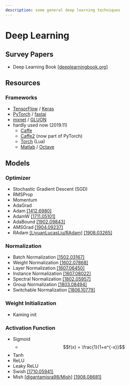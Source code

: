 ```yaml
---
description: some general deep learning techniques
---
```


# Deep Learning

## Survey Papers

* Deep Learning Book [\[deeplearningbook.org\]](https://www.deeplearningbook.org/)

## Resources

### Frameworks

* [TensorFlow](https://www.tensorflow.org/) / [Keras](https://keras.io/)
* [PyTorch](https://pytorch.org/) / [fastai](https://docs.fast.ai/)
* [mxnet](https://mxnet.apache.org/) / [GLUON](https://gluon.mxnet.io/)
* hardly used now \(2019.11\)
  * [Caffe](https://caffe.berkeleyvision.org/)
  * [Caffe2](https://caffe2.ai/) \(now part of PyTorch\)
  * [Torch](http://torch.ch/) \(Lua\)
  * [Matlab](https://www.mathworks.com/products/matlab.html) / [Octave](https://www.gnu.org/software/octave/)

## Models

### Optimizer

* Stochastic Gradient Descent \(SGD\)
* RMSProp
* Momentum
* AdaGrad
* Adam [\[1412.6980\]](https://arxiv.org/abs/1412.6980)
* AdamW [\[1711.05101\]](https://arxiv.org/abs/1711.05101)
* AdaBound [\[1902.09843\]](https://arxiv.org/abs/1902.09843)
* AMSGrad [\[1904.09237\]](https://arxiv.org/abs/1904.09237)
* RAdam [\[LiyuanLucasLiu/RAdam\]](https://github.com/LiyuanLucasLiu/RAdam) [\[1908.03265\]](https://arxiv.org/abs/1908.03265)

### Normalization

* Batch Normalization [\[1502.03167\]](https://arxiv.org/abs/1502.03167)
* Weight Normalization [\[1602.07868\]](https://arxiv.org/abs/1602.07868)
* Layer Normalization [\[1607.06450\]](https://arxiv.org/abs/1607.06450)
* Instance Normalization [\[1607.08022\]](https://arxiv.org/abs/1607.08022)
* Spectral Normalization [\[1802.05957\]](https://arxiv.org/abs/1802.05957)
* Group Normalization [\[1803.08494\]](https://arxiv.org/abs/1803.08494)
* Switchable Normalization [\[1806.10779\]](https://arxiv.org/abs/1806.10779)

### Weight Initialization

* Kaming init

### Activation Function

* Sigmoid
  * $$f(x) = \frac{1}{1+e^{-x}}$$
* Tanh
* ReLU
* Leaky ReLU
* Swish [\[1710.05941\]](https://arxiv.org/abs/1710.05941)
* Mish [\[digantamisra98/Mish\]](https://github.com/digantamisra98/Mish) [\[1908.08681\]](https://arxiv.org/abs/1908.08681)

